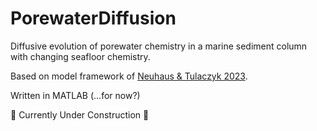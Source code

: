 # PorewaterDiffusion

Diffusive evolution of porewater chemistry in a marine sediment column with changing seafloor chemistry.

Based on model framework of [Neuhaus & Tulaczyk 2023](https://doi.org/10.1017/aog.2023.28).

Written in MATLAB (...for now?)

🚧 Currently Under Construction 🚧

